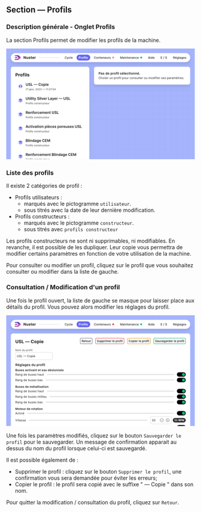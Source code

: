 ## Section — Profils

### Description générale - Onglet Profils

La section Profils permet de modifier les profils de la machine.

![Interface profils](component_profiles.png)

### Liste des profils

Il existe 2 catégories de profil :

- Profils utilisateurs :
  - marqués avec le pictogramme `utilisateur`.
  - sous titrés avec la date de leur dernière modification.
- Profils constructeurs :
  - marqués avec le pictogramme `constructeur`.
  - sous titrés avec `profils constructeur`

Les profils constructeurs ne sont ni supprimables, ni modifiables. En revanche, il est possible de les dupliquer. Leur copie vous permettra de modifier certains paramètres en fonction de votre utilisation de la machine.

Pour consulter ou modifier un profil, cliquez sur le profil que vous souhaitez consulter ou modifier dans la liste de gauche. 

### Consultation / Modification d'un profil

Une fois le profil ouvert, la liste de gauche se masque pour laisser place aux détails du profil. Vous pouvez alors modifier les réglages du profil.

![Profile Edit](profiles_edit.png)

Une fois les paramètres modifiés, cliquez sur le bouton   `Sauvegarder le profil`  pour le sauvegarder.  Un message de confirmation apparait au dessus du nom du profil lorsque celui-ci est sauvegardé.

Il est possible également de :

- Supprimer le profil : cliquez sur le bouton   `Supprimer le profil`, une confirmation vous sera demandée pour éviter les erreurs;
- Copier le profil : le profil sera copié avec le suffixe " — Copie " dans son nom.

Pour quitter la modification / consultation du profil, cliquez sur `Retour`.
